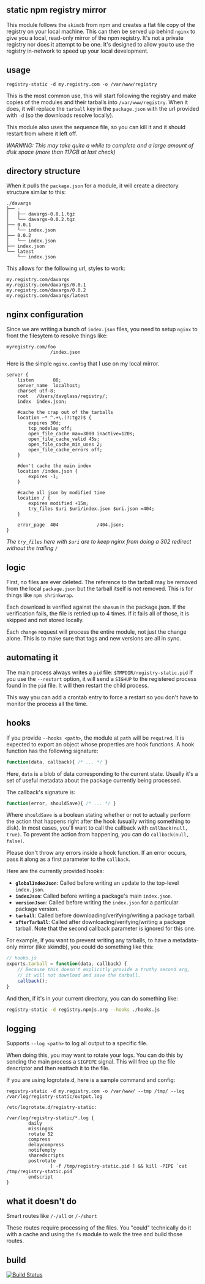 static npm registry mirror
--------------------------

This module follows the `skimdb` from npm and creates a flat file copy of the
registry on your local machine. This can then be served up behind `nginx` to
give you a local, read-only mirror of the npm registry. It's not a private registry
nor does it attempt to be one. It's designed to allow you to use the registry
in-network to speed up your local development.

usage
-----

    registry-static -d my.registry.com -o /var/www/registry

This is the most common use, this will start following the registry
and make copies of the modules and their tarballs into `/var/www/registry`.
When it does, it will replace the `tarball` key in the `package.json`
with the url provided with `-d` (so the downloads resolve locally).

This module also uses the sequence file, so you can kill it and it should
restart from where it left off.

_WARNING: This may take quite a while to complete and a large amount of disk space (more than 117GB at last check)_

directory structure
-------------------

When it pulls the `package.json` for a module, it will create a directory structure similar to this:

    ./davargs
    ├── -
    │   ├── davargs-0.0.1.tgz
    │   └── davargs-0.0.2.tgz
    ├── 0.0.1
    │   └── index.json
    ├── 0.0.2
    │   └── index.json
    ├── index.json
    └── latest
        └── index.json

This allows for the following url, styles to work:

    my.registry.com/davargs
    my.registry.com/davargs/0.0.1
    my.registry.com/davargs/0.0.2
    my.registry.com/davargs/latest



nginx configuration
-------------------

Since we are writing a bunch of `index.json` files, you need to setup `nginx` to front the filesytem to resolve things like:

    myregistry.com/foo
                    /index.json

Here is the simple `nginx.config` that I use on my local mirror.

    server {
        listen       80;
        server_name  localhost;
        charset utf-8;
        root   /Users/davglass/registry/;
        index  index.json;

        #cache the crap out of the tarballs
        location ~* ^.+\.(?:tgz)$ {
            expires 30d;
            tcp_nodelay off;
            open_file_cache max=3000 inactive=120s;
            open_file_cache_valid 45s;
            open_file_cache_min_uses 2;
            open_file_cache_errors off;
        }

        #don't cache the main index
        location /index.json {
            expires -1;
        }

        #cache all json by modified time
        location / {
            expires modified +15m;
            try_files $uri $uri/index.json $uri.json =404;
        }

        error_page  404              /404.json;
    }



_The `try_files` here with `$uri` are to keep nginx from doing a 302 redirect without the trailing `/`_

logic
-----

First, no files are ever deleted. The reference to the tarball may be removed from the local `package.json` but
the tarball itself is not removed. This is for things like `npm shrinkwrap`.

Each download is verified against the `shasum` in the package.json. If the verification fails, the file is retried
up to 4 times. If it fails all of those, it is skipped and not stored locally.

Each `change` request will process the entire module, not just the change alone. This is to make sure that tags
and new versions are all in sync.

automating it
-------------

The main process always writes a `pid` file: `$TMPDIR/registry-static.pid`
If you use the `--restart` option, it will send a `SIGHUP` to the registered process found in the `pid` file. 
It will then restart the child process.

This way you can add a crontab entry to force a restart so you don't have to monitor the process all the time.

hooks
-----

If you provide `--hooks <path>`, the module at `path` will be `required`. It is expected to export an object
whose properties are hook functions. A hook function has the following signature:

```javascript
function(data, callback){ /* ... */ }
```

Here, `data` is a blob of data corresponding to the current state. Usually it's a set of useful metadata about
the package currently being processed.

The callback's signature is:

```javascript
function(error, shouldSave){ /* ... */ }
```

Where `shouldSave` is a boolean stating whether or not to actually perform the action that happens right
after the hook (usually writing something to disk). In most cases, you'll want to call the callback with
`callback(null, true)`. To prevent the action from happening, you can do `callback(null, false)`.

Please don't throw any errors inside a hook function. If an error occurs, pass it along as a first parameter to
the `callback`.

Here are the currently provided hooks:

* **`globalIndexJson`**: Called before writing an update to the top-level `index.json`.
* **`indexJson`**: Called before writing a package's main `index.json`.
* **`versionJson`**: Called before writing the `index.json` for a particular package version.
* **`tarball`**: Called before downloading/verifying/writing a package tarball.
* **`afterTarball`**: Called after downloading/verifying/writing a package tarball. Note that the second callback parameter is ignored for this one.

For example, if you want to prevent writing any tarballs, to have a metadata-only mirror (like skimdb), you could do something like this:

```javascript
// hooks.js
exports.tarball = function(data, callback) {
    // Because this doesn't explicitly provide a truthy second arg,
    // it will not download and save the tarball.
    callback();
}
```

And then, if it's in your current directory, you can do something like:

```bash
registry-static -d registry.npmjs.org --hooks ./hooks.js
```

logging
-------

Supports `--log <path>` to log all output to a specific file.

When doing this, you may want to rotate your logs. You can do this by sending the main 
process a `SIGPIPE` signal. This will free up the file descriptor and then reattach it to the file.

If you are using logrotate.d, here is a sample command and config:

`registry-static -d my.registry.com -o /var/www/ --tmp /tmp/ --log /var/log/registry-static/output.log`


    /etc/logrotate.d/registry-static:

    /var/log/registry-static/*.log {
            daily
            missingok
            rotate 52
            compress
            delaycompress
            notifempty
            sharedscripts
            postrotate
                    [ -f /tmp/registry-static.pid ] && kill -PIPE `cat /tmp/registry-static.pid`
            endscript
    }


what it doesn't do
------------------

Smart routes like `/-/all` or `/-/short`

These routes require processing of the files. You "could" technically do it with a cache and using the `fs` module
to walk the tree and build those routes.

build
-----

[![Build Status](https://travis-ci.org/davglass/registry-static.svg?branch=master)](https://travis-ci.org/davglass/registry-static)
